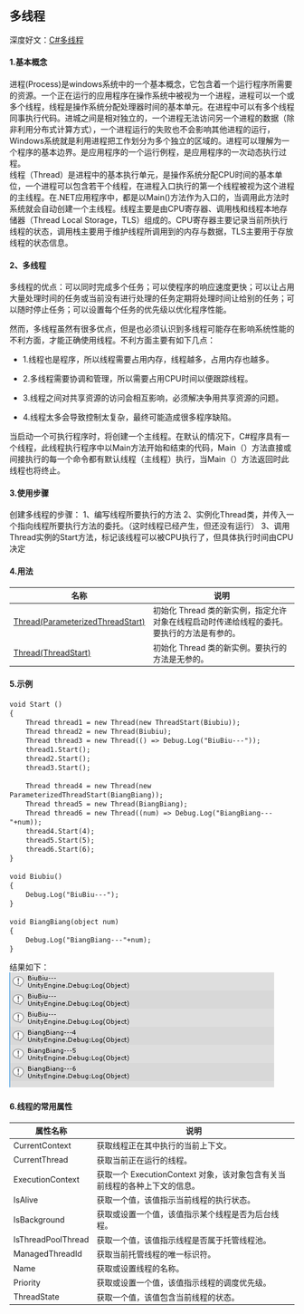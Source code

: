 ## 多线程
深度好文：[C#多线程](http://www.cnblogs.com/dotnet261010/p/6159984.html)
#### 1.基本概念
进程(Process)是windows系统中的一个基本概念，它包含着一个运行程序所需要的资源。一个正在运行的应用程序在操作系统中被视为一个进程，进程可以一个或多个线程，线程是操作系统分配处理器时间的基本单元。在进程中可以有多个线程同事执行代码。进城之间是相对独立的，一个进程无法访问另一个进程的数据（除非利用分布式计算方式），一个进程运行的失败也不会影响其他进程的运行，Windows系统就是利用进程把工作划分为多个独立的区域的。进程可以理解为一个程序的基本边界。是应用程序的一个运行例程，是应用程序的一次动态执行过程。  
线程（Thread）是进程中的基本执行单元，是操作系统分配CPU时间的基本单位，一个进程可以包含若干个线程，在进程入口执行的第一个线程被视为这个进程的主线程。在.NET应用程序中，都是以Main()方法作为入口的，当调用此方法时系统就会自动创建一个主线程。线程主要是由CPU寄存器、调用栈和线程本地存储器（Thread Local Storage，TLS）组成的。CPU寄存器主要记录当前所执行线程的状态，调用栈主要用于维护线程所调用到的内存与数据，TLS主要用于存放线程的状态信息。
#### 2、多线程
多线程的优点：可以同时完成多个任务；可以使程序的响应速度更快；可以让占用大量处理时间的任务或当前没有进行处理的任务定期将处理时间让给别的任务；可以随时停止任务；可以设置每个任务的优先级以优化程序性能。

然而，多线程虽然有很多优点，但是也必须认识到多线程可能存在影响系统性能的不利方面，才能正确使用线程。不利方面主要有如下几点：

* 1.线程也是程序，所以线程需要占用内存，线程越多，占用内存也越多。
 
* 2.多线程需要协调和管理，所以需要占用CPU时间以便跟踪线程。
 
* 3.线程之间对共享资源的访问会相互影响，必须解决争用共享资源的问题。
 
* 4.线程太多会导致控制太复杂，最终可能造成很多程序缺陷。

当启动一个可执行程序时，将创建一个主线程。在默认的情况下，C#程序具有一个线程，此线程执行程序中以Main方法开始和结束的代码，Main（）方法直接或间接执行的每一个命令都有默认线程（主线程）执行，当Main（）方法返回时此线程也将终止。

#### 3.使用步骤
创建多线程的步骤：
1、编写线程所要执行的方法
2、实例化Thread类，并传入一个指向线程所要执行方法的委托。（这时线程已经产生，但还没有运行）
3、调用Thread实例的Start方法，标记该线程可以被CPU执行了，但具体执行时间由CPU决定

#### 4.用法  
名称 | 说明 
----|------
[Thread(ParameterizedThreadStart)](https://msdn.microsoft.com/zh-cn/library/1h2f2459(v=vs.95).aspx)| 初始化 Thread 类的新实例，指定允许对象在线程启动时传递给线程的委托。要执行的方法是有参的。  
[Thread(ThreadStart)](https://msdn.microsoft.com/zh-cn/library/xx3ezzs2(v=vs.95).aspx) | 初始化 Thread 类的新实例。要执行的方法是无参的。 
#### 5.示例

	void Start ()
	{
        Thread thread1 = new Thread(new ThreadStart(Biubiu));
        Thread thread2 = new Thread(Biubiu);
        Thread thread3 = new Thread(() => Debug.Log("BiuBiu---"));
        thread1.Start();
        thread2.Start();
        thread3.Start();

        Thread thread4 = new Thread(new ParameterizedThreadStart(BiangBiang));
        Thread thread5 = new Thread(BiangBiang);
        Thread thread6 = new Thread((num) => Debug.Log("BiangBiang---"+num));
        thread4.Start(4);
        thread5.Start(5);
        thread6.Start(6);
	}

    void Biubiu()
    {
        Debug.Log("BiuBiu---");
    }

    void BiangBiang(object num)
    {
        Debug.Log("BiangBiang---"+num);
    }
结果如下：  
![](pic/3.png)

#### 6.线程的常用属性
属性名称|说明
----|------
CurrentContext|	获取线程正在其中执行的当前上下文。
CurrentThread|	获取当前正在运行的线程。
ExecutionContext|	获取一个 ExecutionContext 对象，该对象包含有关当前线程的各种上下文的信息。
IsAlive|	获取一个值，该值指示当前线程的执行状态。
IsBackground|	获取或设置一个值，该值指示某个线程是否为后台线程。
IsThreadPoolThread|	获取一个值，该值指示线程是否属于托管线程池。
ManagedThreadId|	获取当前托管线程的唯一标识符。
Name|	获取或设置线程的名称。
Priority|	获取或设置一个值，该值指示线程的调度优先级。
ThreadState|	获取一个值，该值包含当前线程的状态。